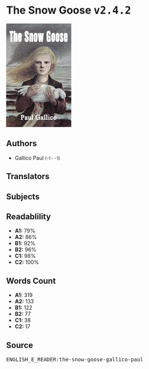 # The Snow Goose <kbd>v2.4.2</kbd>

![](./cover.medium.jpg "")

## Authors


 - Gallico Paul <small>(-1 - -1)</small>

## Translators



## Subjects



## Readablility


 - **A1:** 79%
 - **A2:** 86%
 - **B1:** 92%
 - **B2:** 96%
 - **C1:** 98%
 - **C2:** 100%

## Words Count


 - **A1:** 319
 - **A2:** 133
 - **B1:** 122
 - **B2:** 77
 - **C1:** 38
 - **C2:** 17

## Source


<kbd>ENGLISH_E_READER:the-snow-goose-gallico-paul</kbd>
